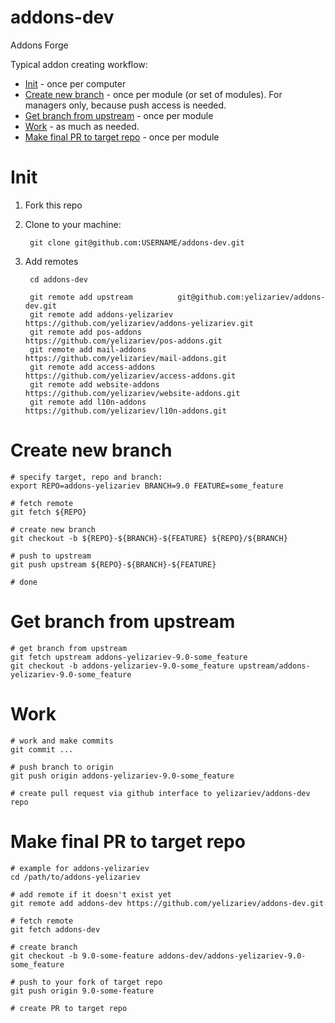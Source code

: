 # addons-dev

Addons Forge

Typical addon creating workflow:

* [Init](#init) - once per computer
* [Create new branch](#create-new-branch) - once per module (or set of modules). For managers only, because push access is needed.
* [Get branch from upstream](#get-branch-from-upstream) - once per module
* [Work](#work) - as much as needed.
* [Make final PR to target repo](#make-final-pr-to-target-repo) - once per module

# Init

1. Fork this repo
2. Clone to your machine:

        git clone git@github.com:USERNAME/addons-dev.git

3. Add remotes

        cd addons-dev

        git remote add upstream          git@github.com:yelizariev/addons-dev.git
        git remote add addons-yelizariev https://github.com/yelizariev/addons-yelizariev.git
        git remote add pos-addons        https://github.com/yelizariev/pos-addons.git
        git remote add mail-addons       https://github.com/yelizariev/mail-addons.git
        git remote add access-addons     https://github.com/yelizariev/access-addons.git
        git remote add website-addons    https://github.com/yelizariev/website-addons.git
        git remote add l10n-addons       https://github.com/yelizariev/l10n-addons.git

# Create new branch

    # specify target, repo and branch:
    export REPO=addons-yelizariev BRANCH=9.0 FEATURE=some_feature

    # fetch remote
    git fetch ${REPO}

    # create new branch
    git checkout -b ${REPO}-${BRANCH}-${FEATURE} ${REPO}/${BRANCH}

    # push to upstream
    git push upstream ${REPO}-${BRANCH}-${FEATURE}
    
    # done

# Get branch from upstream


    # get branch from upstream
    git fetch upstream addons-yelizariev-9.0-some_feature
    git checkout -b addons-yelizariev-9.0-some_feature upstream/addons-yelizariev-9.0-some_feature


# Work

   
    # work and make commits
    git commit ...
   
    # push branch to origin
    git push origin addons-yelizariev-9.0-some_feature
   
    # create pull request via github interface to yelizariev/addons-dev repo


# Make final PR to target repo

    # example for addons-yelizariev
    cd /path/to/addons-yelizariev

    # add remote if it doesn't exist yet
    git remote add addons-dev https://github.com/yelizariev/addons-dev.git

    # fetch remote
    git fetch addons-dev

    # create branch
    git checkout -b 9.0-some-feature addons-dev/addons-yelizariev-9.0-some_feature

    # push to your fork of target repo
    git push origin 9.0-some-feature

    # create PR to target repo
